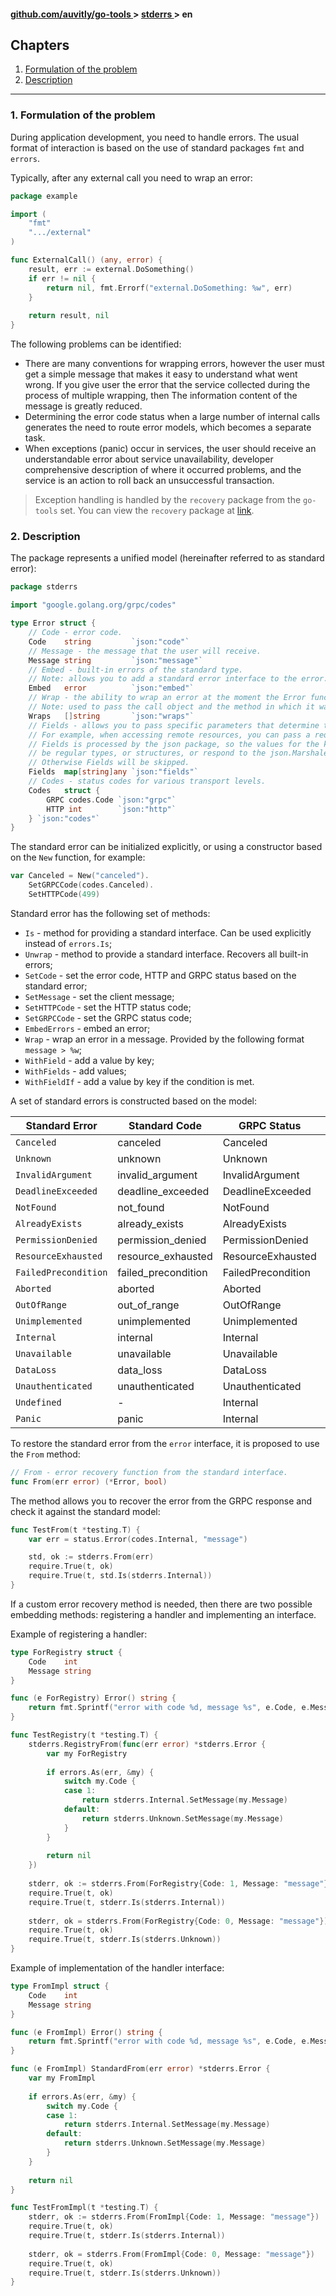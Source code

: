 <h4> 
    <a href="./../../../README.md" align="center"> github.com/auvitly/go-tools </a> 
    > 
    <a href="./../../README.md" align="center"> stderrs </a>
    >
    en
</h4>

## Chapters
1. [Formulation of the problem](#problem)
2. [Description](#desc)

---

<a name="problem"></a>
### 1. Formulation of the problem

During application development, you need to handle errors.
The usual format of interaction is based on the use of standard packages `fmt` and `errors`.

Typically, after any external call you need to wrap an error:
```go
package example

import (
	"fmt"
	".../external"
)

func ExternalCall() (any, error) {
    result, err := external.DoSomething()
    if err != nil {
        return nil, fmt.Errorf("external.DoSomething: %w", err)
    }
    
    return result, nil
}
```

The following problems can be identified:
* There are many conventions for wrapping errors, however the user must
  get a simple message that makes it easy to understand what went wrong. If you give
  user the error that the service collected during the process of multiple wrapping, then
  The information content of the message is greatly reduced.
* Determining the error code status when a large number of internal calls generates 
  the need to route error models, which becomes a separate task.
* When exceptions (panic) occur in services, the user should receive an understandable
  error about service unavailability, developer comprehensive description of where it occurred
  problems, and the service is an action to roll back an unsuccessful transaction.
> Exception handling is handled by the `recovery` package from the `go-tools` set.
> You can view the `recovery` package at [link](./../../../recovery/README.md).

<a name="desc"></a>
### 2. Description
The package represents a unified model (hereinafter referred to as standard error):

```go
package stderrs

import "google.golang.org/grpc/codes"

type Error struct {
	// Code - error code.
	Code    string         `json:"code"`
	// Message - the message that the user will receive.
	Message string         `json:"message"`
	// Embed - built-in errors of the standard type.
	// Note: allows you to add a standard error interface to the error.
	Embed   error          `json:"embed"`
	// Wrap - the ability to wrap an error at the moment the Error function is called.
	// Note: used to pass the call object and the method in which it was received.
	Wraps   []string       `json:"wraps"`
	// Fields - allows you to pass specific parameters that determine the initial error.
	// For example, when accessing remote resources, you can pass a request model.
	// Fields is processed by the json package, so the values for the keys must
	// be regular types, or structures, or respond to the json.Marshaler interface.
	// Otherwise Fields will be skipped.
	Fields  map[string]any `json:"fields"`
	// Codes - status codes for various transport levels.
	Codes   struct {
		GRPC codes.Code `json:"grpc"`
		HTTP int        `json:"http"`
	} `json:"codes"`
}
```

The standard error can be initialized explicitly, or using a constructor based on the `New` function, for example:
```go
var Canceled = New("canceled").
    SetGRPCCode(codes.Canceled).
    SetHTTPCode(499)
```

Standard error has the following set of methods:
* `Is` - method for providing a standard interface. Can be used explicitly instead of `errors.Is`;
* `Unwrap` - method to provide a standard interface. Recovers all built-in errors;
* `SetCode` - set the error code, HTTP and GRPC status based on the standard error;
* `SetMessage` - set the client message;
* `SetHTTPCode` - set the HTTP status code;
* `SetGRPCCode` - set the GRPC status code;
* `EmbedErrors` - embed an error;
* `Wrap` - wrap an error in a message. Provided by the following format `message > %w`;
* `WithField` - add a value by key;
* `WithFields` - add values;
* `WithFieldIf` - add a value by key if the condition is met.

A set of standard errors is constructed based on the model:

| Standard Error       | Standard Code       | GRPC Status         | HTTP Status               |
|----------------------|---------------------|---------------------|---------------------------|
| `Canceled`           | canceled            | Canceled            | StatusClientClosedRequest |
| `Unknown`            | unknown             | Unknown             | StatusInternalServerError |
| `InvalidArgument`    | invalid_argument    | InvalidArgument     | StatusBadRequest          |
| `DeadlineExceeded`   | deadline_exceeded   | DeadlineExceeded    | StatusBadGateway          |
| `NotFound`           | not_found           | NotFound            | StatusNotFound            |
| `AlreadyExists`      | already_exists      | AlreadyExists       | StatusConflict            |
| `PermissionDenied`   | permission_denied   | PermissionDenied    | StatusForbidden           |
| `ResourceExhausted`  | resource_exhausted  | ResourceExhausted   | StatusTooManyRequests     |
| `FailedPrecondition` | failed_precondition | FailedPrecondition  | StatusBadRequest          |
| `Aborted`            | aborted             | Aborted             | StatusConflict            |
| `OutOfRange`         | out_of_range        | OutOfRange          | StatusBadRequest          | 
| `Unimplemented`      | unimplemented       | Unimplemented       | StatusNotImplemented      | 
| `Internal`           | internal            | Internal            | StatusInternalServerError | 
| `Unavailable`        | unavailable         | Unavailable         | StatusServiceUnavailable  | 
| `DataLoss`           | data_loss           | DataLoss            | StatusInternalServerError |
| `Unauthenticated`    | unauthenticated     | Unauthenticated     | StatusUnauthorized        |
| `Undefined`          | -                   | Internal            | StatusInternalServerError |
| `Panic`              | panic               | Internal            | StatusInternalServerError |

To restore the standard error from the `error` interface, it is proposed to use the `From` method:
```go
// From - error recovery function from the standard interface.
func From(err error) (*Error, bool) 
```

The method allows you to recover the error from the GRPC response and check it against the standard model:
```go
func TestFrom(t *testing.T) {
    var err = status.Error(codes.Internal, "message")

    std, ok := stderrs.From(err)
    require.True(t, ok)
    require.True(t, std.Is(stderrs.Internal))
}
```

If a custom error recovery method is needed, then there are two possible embedding methods:
registering a handler and implementing an interface.

Example of registering a handler:

```go
type ForRegistry struct {
    Code    int
    Message string
}

func (e ForRegistry) Error() string {
    return fmt.Sprintf("error with code %d, message %s", e.Code, e.Message)
}

func TestRegistry(t *testing.T) {
    stderrs.RegistryFrom(func(err error) *stderrs.Error {
        var my ForRegistry
        
        if errors.As(err, &my) {
            switch my.Code {
            case 1:
                return stderrs.Internal.SetMessage(my.Message)
            default:
                return stderrs.Unknown.SetMessage(my.Message)
            }
        }
        
        return nil
    })
    
    stderr, ok := stderrs.From(ForRegistry{Code: 1, Message: "message"})
    require.True(t, ok)
    require.True(t, stderr.Is(stderrs.Internal))
    
    stderr, ok = stderrs.From(ForRegistry{Code: 0, Message: "message"})
    require.True(t, ok)
    require.True(t, stderr.Is(stderrs.Unknown))
}
```

Example of implementation of the handler interface:

```go
type FromImpl struct {
    Code    int
    Message string
}

func (e FromImpl) Error() string {
    return fmt.Sprintf("error with code %d, message %s", e.Code, e.Message)
}

func (e FromImpl) StandardFrom(err error) *stderrs.Error {
    var my FromImpl
    
    if errors.As(err, &my) {
        switch my.Code {
        case 1:
            return stderrs.Internal.SetMessage(my.Message)
        default:
            return stderrs.Unknown.SetMessage(my.Message)
        }
    }
    
    return nil
}

func TestFromImpl(t *testing.T) {
    stderr, ok := stderrs.From(FromImpl{Code: 1, Message: "message"})
    require.True(t, ok)
    require.True(t, stderr.Is(stderrs.Internal))
    
    stderr, ok = stderrs.From(FromImpl{Code: 0, Message: "message"})
    require.True(t, ok)
    require.True(t, stderr.Is(stderrs.Unknown))
}
```

